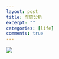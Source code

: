 ```yaml
---
layout: post
title: 车贷分析
excerpt: ""
categories: [life]
comments: true
---
```


<img src="http://www.forkosh.com/mathtex.cgi? \Large x=\frac{-b\pm\sqrt{b^2-4ac}}{2a}">